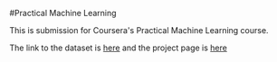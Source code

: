 #Practical Machine Learning

This is submission for Coursera's Practical Machine Learning course.

The link to the dataset is [here](http://groupware.les.inf.puc-rio.br/har#weight_lifting_exercises) and the project page is [here](https://pearstearns.github.io/practical-machine-learning/)
